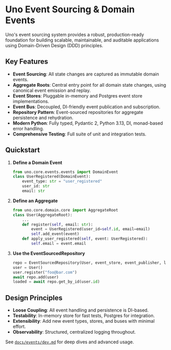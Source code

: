 # Uno Event Sourcing & Domain Events

Uno's event sourcing system provides a robust, production-ready foundation for building scalable, maintainable, and auditable applications using Domain-Driven Design (DDD) principles.

## Key Features

- **Event Sourcing**: All state changes are captured as immutable domain events.
- **Aggregate Roots**: Central entry point for all domain state changes, using canonical event emission and replay.
- **Event Stores**: Pluggable in-memory and Postgres event store implementations.
- **Event Bus**: Decoupled, DI-friendly event publication and subscription.
- **Repository Pattern**: Event-sourced repositories for aggregate persistence and rehydration.
- **Modern Python**: Fully typed, Pydantic 2, Python 3.13, DI, monad-based error handling.
- **Comprehensive Testing**: Full suite of unit and integration tests.

## Quickstart

1. **Define a Domain Event**

   ```python
   from uno.core.events.events import DomainEvent
   class UserRegistered(DomainEvent):
       event_type: str = "user_registered"
       user_id: str
       email: str
   ```

2. **Define an Aggregate**

   ```python
   from uno.core.domain.core import AggregateRoot
   class User(AggregateRoot):
       ...
       def register(self, email: str):
           event = UserRegistered(user_id=self.id, email=email)
           self.add_event(event)
       def apply_user_registered(self, event: UserRegistered):
           self.email = event.email
   ```

3. **Use the EventSourcedRepository**

   ```python
   repo = EventSourcedRepository(User, event_store, event_publisher, logger)
   user = User()
   user.register("foo@bar.com")
   await repo.add(user)
   loaded = await repo.get_by_id(user.id)
   ```

## Design Principles

- **Loose Coupling**: All event handling and persistence is DI-based.
- **Testability**: In-memory store for fast tests, Postgres for integration.
- **Extensibility**: Add new event types, stores, and buses with minimal effort.
- **Observability**: Structured, centralized logging throughout.

See [`docs/events/dev.md`](./dev.md) for deep dives and advanced usage.

